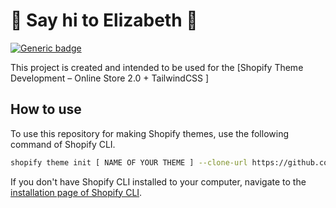 # :wave: Say hi to Elizabeth :wave:

[![Generic badge](https://img.shields.io/badge/course%20available%3F-yes-green.svg)](https://shields.io/)

This project is created and intended to be used for the [Shopify Theme Development – Online Store 2.0 + TailwindCSS ]

## How to use

To use this repository for making Shopify themes, use the following command of Shopify CLI.
```sh
shopify theme init [ NAME OF YOUR THEME ] --clone-url https://github.com/iamshahidameen/Shopify_Clean
```

If you don't have Shopify CLI installed to your computer, navigate to the [installation page of Shopify CLI](https://shopify.dev/themes/tools/cli/installation).


